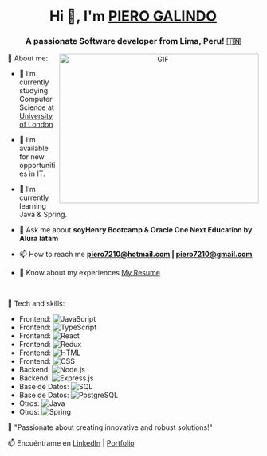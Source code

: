 <h1 align="center">Hi 👋, I'm <a href="https://100rabhcsmc.github.io/Me.io/" target="blank">
PIERO GALINDO</a></h1>
<h3 align="center">A passionate Software developer from Lima, Peru! &#127470;&#127475</h3>

<a target="_blank" align="center">
  <img align="right" top="500" height="300" width="400" alt="GIF" src="https://media.giphy.com/media/SWoSkN6DxTszqIKEqv/giphy.gif">
</a>

🚀 About me:
- 🔭 I’m currently studying Computer Science at <a href="https://www.london.ac.uk/" target="blank">University of London</a>

- 🤝 I’m available for new opportunities in IT.

- 🌱 I’m currently learning Java & Spring.

- 💬 Ask me about **soyHenry Bootcamp & Oracle One Next Education by Alura latam**

- 📫 How to reach me **piero7210@hotmail.com | piero7210@gmail.com**

- 📄 Know about my experiences <a href="https://drive.google.com/file/d/1HZMHubrcHs959EEexdoP_rkIT9qLG2ir/view?usp=sharing" target="blank">My Resume</a>
<br/>

🚀 Tech and skills:
  - Frontend: ![JavaScript](https://img.shields.io/badge/-JavaScript-F7DF1E?style=flat-square&logo=javascript&logoColor=black)
  - Frontend: ![TypeScript](https://img.shields.io/badge/-TypeScript-007ACC?style=flat-square&logo=typescript&logoColor=white)
  - Frontend: ![React](https://img.shields.io/badge/-React-61DAFB?style=flat-square&logo=react&logoColor=white)
  - Frontend: ![Redux](https://img.shields.io/badge/-Redux-764ABC?style=flat-square&logo=redux&logoColor=white)
  - Frontend: ![HTML](https://img.shields.io/badge/-HTML5-E34F26?style=flat-square&logo=html5&logoColor=white)
  - Frontend: ![CSS](https://img.shields.io/badge/-CSS3-1572B6?style=flat-square&logo=css3&logoColor=white)
  - Backend: ![Node.js](https://img.shields.io/badge/-Node.js-339933?style=flat-square&logo=node.js&logoColor=white)
  - Backend: ![Express.js](https://img.shields.io/badge/-Express.js-000000?style=flat-square&logo=express&logoColor=white)
  - Base de Datos: ![SQL](https://img.shields.io/badge/-SQL-4479A1?style=flat-square&logo=sql&logoColor=white)
  - Base de Datos: ![PostgreSQL](https://img.shields.io/badge/-PostgreSQL-336791?style=flat-square&logo=postgresql&logoColor=white)
  - Otros: ![Java](https://img.shields.io/badge/-Java-007396?style=flat-square&logo=java&logoColor=white)
  - Otros: ![Spring](https://img.shields.io/badge/-Spring-6DB33F?style=flat-square&logo=spring&logoColor=white)

🌟 "Passionate about creating innovative and robust solutions!"

📫 Encuéntrame en [LinkedIn](https://www.linkedin.com/in/piero-galindo7210/)  |  [Portfolio](https://www.tu-portfolio.com)
